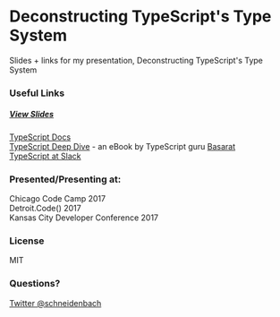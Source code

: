 # Deconstructing TypeScript's Type System
Slides + links for my presentation, Deconstructing TypeScript's Type System

### Useful Links

##### [View Slides](https://gitpitch.com/schneidenbach/TypeScriptTypeSystem)

[TypeScript Docs](https://www.typescriptlang.org/docs)  
[TypeScript Deep Dive](https://www.gitbook.com/book/basarat/typescript/details) - an eBook by TypeScript guru [Basarat](https://twitter.com/basarat)  
[TypeScript at Slack](https://slack.engineering/typescript-at-slack-a81307fa288d)

### Presented/Presenting at:

Chicago Code Camp 2017  
Detroit.Code() 2017  
Kansas City Developer Conference 2017

### License

MIT

### Questions?

[Twitter @schneidenbach](https://twitter.com/schneidenbach)